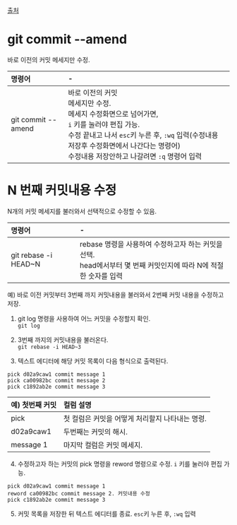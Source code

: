 [출처](http://celdee.tistory.com/808)

# git commit --amend
바로 이전의 커밋 메세지만 수정.


| 명령어 | - |
| :--------- | :--------- |
| git commit --amend | 바로 이전의 커밋 <br>메세지만 수정.<br>메세지 수정화면으로 넘어가면,<br> `i` 키를 눌러야 편집 가능.<br> 수정 끝내고 나서 `esc`키 누른 후, `:wq` 입력(수정내용 저장후 수정화면에서 나간다는 명령어)<br> 수정내용 저장안하고 나갈려면 `:q` 명령어 입력 |


# N 번째 커밋내용 수정
N개의 커밋 메세지를 불러와서 선택적으로 수정할 수 있음.


| 명령어 | - |
| :--------- | :--------- |
| git rebase -i HEAD~N |  rebase 명령을 사용하여 수정하고자 하는 커밋을 선택.<br> head에서부터 몇 번째 커밋인지에 따라 N에 적절한 숫자를 입력 |

예) 바로 이전 커밋부터 3번째 까지 커밋내용을 불러와서 2번째 커밋 내용을 수정하고 저장.

1. git log 명령을 사용하여 어느 커밋을 수정할지 확인.<br>
`git log`

2. 3번째 까지의 커밋내용을 불러온다.<br>
`git rebase -i HEAD~3`

3. 텍스트 에디터에 해당 커밋 목록이 다음 형식으로 출력된다.<br>
```
pick d02a9caw1 commit message 1
pick ca00982bc commit message 2
pick c1892ab2e commit message 3
```
| 예) 첫번째 커밋 | 컬럼 설명 |
| :--------- | :--------- |
| pick | 첫 컬럼은 커밋을 어떻게 처리할지 나타내는 명령.  |
| d02a9caw1 |  두번째는 커밋의 해시. |
| message 1 |  마지막 컬럼은 커밋 메세지. |


4. 수정하고자 하는 커밋의 pick 명령을 reword 명령으로 수정.
`i` 키를 눌러야 편집 가능.
```
pick d02a9caw1 commit message 1
reword ca00982bc commit message 2. 커밋내용 수정
pick c1892ab2e commit message 3
```

5. 커밋 목록을 저장한 뒤 텍스트 에디터를 종료.
`esc`키 누른 후, `:wq` 입력

